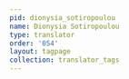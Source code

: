 ```yaml
---
pid: dionysia_sotiropoulou
name: Dionysia Sotiropoulou
type: translator
order: '054'
layout: tagpage
collection: translator_tags
---
```

